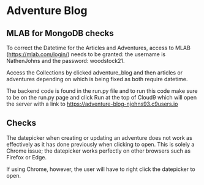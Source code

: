 # Adventure Blog

## MLAB for MongoDB checks
To correct the Datetime for the Articles and Adventures, access to MLAB (https://mlab.com/login/) needs to be granted: the username is NathenJohns and the password: woodstock21.

Access the Collections by clicked adventure_blog and then articles or adventures depending on which is being fixed as both require datetime.

The backend code is found in the run.py file and to run this code make sure to be on the run.py page and click Run at the top of Cloud9 which will open the server with a link to https://adventure-blog-njohns93.c9users.io

## Checks
The datepicker when creating or updating an adventure does not work as effectively as it has done previously when clicking to open. This is solely a Chrome issue; the datepicker works perfectly on other browsers such as Firefox or Edge.

If using Chrome, however, the user will have to right click the datepicker to open. 